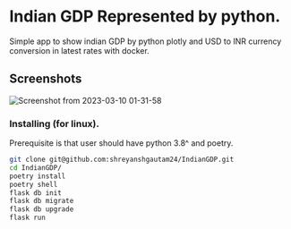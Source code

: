# Indian GDP Represented by python.

Simple app to show indian GDP by python plotly and USD to INR currency conversion in latest rates with docker.

## Screenshots
![Screenshot from 2023-03-10 01-31-58](https://user-images.githubusercontent.com/45899648/224157327-a601a5d2-17e7-46e3-a8a8-6e6e2a83dd3e.png)



### Installing (for linux).

Prerequisite is that user should have python 3.8^ and poetry.

```sh
git clone git@github.com:shreyanshgautam24/IndianGDP.git
cd IndianGDP/
poetry install
poetry shell
flask db init
flask db migrate
flask db upgrade
flask run
```
